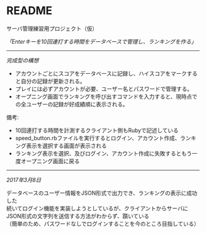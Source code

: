 # README

サーバ管理練習用プロジェクト（仮）

_「Enterキーを10回連打する時間をデータベースで管理し、ランキングを作る」_

-------------------------------------------------------------------------------------------------------------------
*完成型の構想*

* アカウントごとにスコアをデータベースに記録し、ハイスコアをマークすると自分の記録が更新される。 
* プレイには必ずアカウントが必要、ユーザー名とパスワードで管理する。
* オープニング画面でランキングを呼び出すコマンドを入力すると、現時点での全ユーザーの記録が好成績順に表示される。
  
備考:

* 10回連打する時間を計測するクライアント側もRubyで記述している
* speed_button.rbファイルを実行するとログイン、アカウント作成、ランキング表示を選択する画面が表示される
* ランキング表示を選択、及びログイン、アカウント作成に失敗するともう一度オープニング画面に戻る
  
-------------------------------------------------------------------------------------------------------------------
_2017年3月8日_

データベースのユーザー情報をJSON形式で出力でき、ランキングの表示に成功した  
続いてログイン機能を実装しようとしているが、クライアントからサーバにJSON形式の文字列を送信する方法がわからず、躓いている  
（簡単のため、パスワードなしでログインすることを今のところ目指している）  

